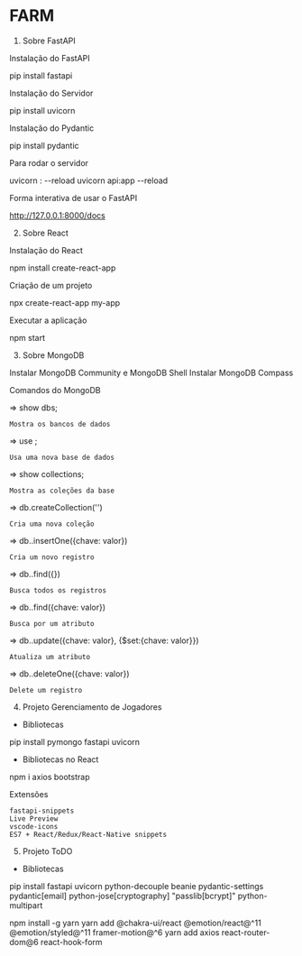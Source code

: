 # FARM

1) Sobre FastAPI

Instalação do FastAPI

pip install fastapi

Instalação do Servidor

pip install uvicorn

Instalação do Pydantic

pip install pydantic

Para rodar o servidor

uvicorn <file>:<atributo> --reload
uvicorn api:app --reload

Forma interativa de usar o FastAPI

http://127.0.0.1:8000/docs

2) Sobre React

Instalação do React

npm install create-react-app

Criação de um projeto

npx create-react-app my-app

Executar a aplicação

npm start

3) Sobre MongoDB

Instalar MongoDB Community e MongoDB Shell
Instalar MongoDB Compass

Comandos do MongoDB

=> show dbs;

	Mostra os bancos de dados

=> use <nome>;

	Usa uma nova base de dados
	
=> show collections;

	Mostra as coleções da base
	
=> db.createCollection('<nome>')

	Cria uma nova coleção
	
=> db.<nome>.insertOne({chave: valor})

	Cria um novo registro
	
=> db.<nome>.find({})

	Busca todos os registros
	
=> db.<nome>.find({chave: valor})

	Busca por um atributo

=> db.<nome>.update({chave: valor}, {$set:{chave: valor}})

	Atualiza um atributo
	
=> db.<nome>.deleteOne({chave: valor})

	Delete um registro
	
4) Projeto Gerenciamento de Jogadores

- Bibliotecas

pip install pymongo fastapi uvicorn

- Bibliotecas no React

npm i axios bootstrap


Extensões

    fastapi-snippets
	Live Preview
	vscode-icons
	ES7 + React/Redux/React-Native snippets
	
5) Projeto ToDO

- Bibliotecas

pip install fastapi uvicorn python-decouple beanie pydantic-settings pydantic[email] python-jose[cryptography] "passlib[bcrypt]" python-multipart

npm install -g yarn
yarn add @chakra-ui/react @emotion/react@^11 @emotion/styled@^11 framer-motion@^6
yarn add axios react-router-dom@6 react-hook-form
